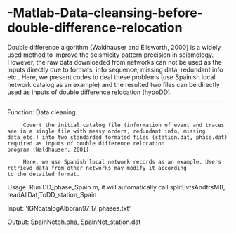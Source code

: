 # -Matlab-Data-cleansing-before-double-difference-relocation
Double difference algorithm (Waldhauser and Ellsworth, 2000) is a widely used method to improve the seismicity pattern precision in seismology. However, the raw data downloaded from networks can not be used as the inputs directly due to formats, info sequence, missing data, redundant info etc.. Here, we present codes to deal these problems (use Spainish local network catalog as an example) and the resulted two files can be directly used as inputs of double difference relocation (hypoDD). 

----------------------------------------------------------------------------------------------------------------------------------

Function: Data cleaning. 

         Covert the initial catalog file (information of event and traces are in a single file with messy orders, redundant info, missing          data etc.) into two standarded formated files (station.dat, phase.dat) required as inputs of double difference relocation                program (Waldhauser, 2001) 

         Here, we use Spanish local network records as an example. Users retrievd data from other networks may modify it according                  to the detailed format.

Usage:   Run DD_phase_Spain.m, it will automatically call splitEvtsAndtrsMB, readAllDat,ToDD_station_Spain

Input:  'IGNcatalogAlboran97_17_phases.txt' 

Output:  SpainNetph.pha, SpainNet_station.dat
